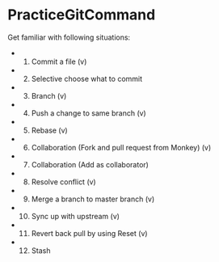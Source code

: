# PracticeGitCommand


Get familiar with following situations:
- 1. Commit a file (v)
- 2. Selective choose what to commit
- 3. Branch (v)
- 4. Push a change to same branch (v)
- 5. Rebase (v)
- 6. Collaboration (Fork and pull request from Monkey) (v) 
- 7. Collaboration (Add as collaborator)
- 8. Resolve conflict (v)
- 9. Merge a branch to master branch (v)
- 10. Sync up with upstream (v)
- 11. Revert back pull by using Reset (v)
- 12. Stash 